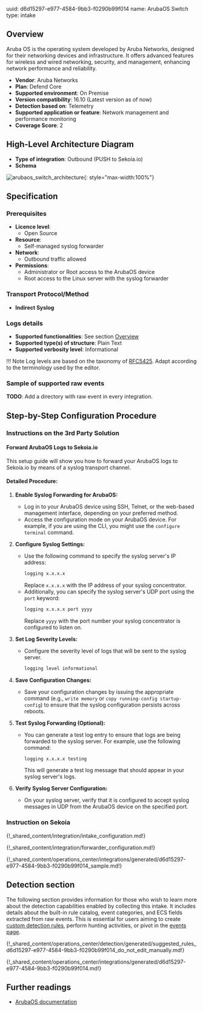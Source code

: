 uuid: d6d15297-e977-4584-9bb3-f0290b99f014
name: ArubaOS Switch
type: intake

## Overview

Aruba OS is the operating system developed by Aruba Networks, designed for their networking devices and infrastructure. It offers advanced features for wireless and wired networking, security, and management, enhancing network performance and reliability.

- **Vendor**: Aruba Networks
- **Plan**: Defend Core
- **Supported environment**: On Premise
- **Version compatibility**: 16.10 (Latest version as of now)
- **Detection based on**: Telemetry
- **Supported application or feature**: Network management and performance monitoring
- **Coverage Score**: 2

## High-Level Architecture Diagram

- **Type of integration**: Outbound (PUSH to Sekoia.io)
- **Schema**

![arubaos_switch_architecture](/assets/integration/arubaos_switch_architecture.png){: style="max-width:100%"}


## Specification

### Prerequisites

- **Licence level**:
    - Open Source
- **Resource**:
    - Self-managed syslog forwarder
- **Network**:
    - Outbound traffic allowed
- **Permissions**:
    - Administrator or Root access to the ArubaOS device
    - Root access to the Linux server with the syslog forwarder

### Transport Protocol/Method

- **Indirect Syslog**

### Logs details

- **Supported functionalities**: See section [Overview](#overview)
- **Supported type(s) of structure**: Plain Text
- **Supported verbosity level**: Informational

!!! Note
    Log levels are based on the taxonomy of [RFC5425](https://datatracker.ietf.org/doc/html/rfc5424). Adapt according to the terminology used by the editor.

### Sample of supported raw events

**TODO**: Add a directory with raw event in every integration.

## Step-by-Step Configuration Procedure

### Instructions on the 3rd Party Solution

#### Forward ArubaOS Logs to Sekoia.io

This setup guide will show you how to forward your ArubaOS logs to Sekoia.io by means of a syslog transport channel.

#### Detailed Procedure:

1. **Enable Syslog Forwarding for ArubaOS:**
   - Log in to your ArubaOS device using SSH, Telnet, or the web-based management interface, depending on your preferred method.
   - Access the configuration mode on your ArubaOS device. For example, if you are using the CLI, you might use the `configure terminal` command.

2. **Configure Syslog Settings:**
   - Use the following command to specify the syslog server's IP address:
     ```bash
     logging x.x.x.x
     ```
     Replace `x.x.x.x` with the IP address of your syslog concentrator.
   - Additionally, you can specify the syslog server's UDP port using the `port` keyword:
     ```bash
     logging x.x.x.x port yyyy
     ```
     Replace `yyyy` with the port number your syslog concentrator is configured to listen on.

3. **Set Log Severity Levels:**
   - Configure the severity level of logs that will be sent to the syslog server.
     ```bash
     logging level informational
     ```

4. **Save Configuration Changes:**
   - Save your configuration changes by issuing the appropriate command (e.g., `write memory` or `copy running-config startup-config`) to ensure that the syslog configuration persists across reboots.

5. **Test Syslog Forwarding (Optional):**
   - You can generate a test log entry to ensure that logs are being forwarded to the syslog server.
     For example, use the following command:
     ```bash
     logging x.x.x.x testing
     ```
     This will generate a test log message that should appear in your syslog server's logs.

6. **Verify Syslog Server Configuration:**
   - On your syslog server, verify that it is configured to accept syslog messages in UDP from the ArubaOS device on the specified port.

### Instruction on Sekoia

{!_shared_content/integration/intake_configuration.md!}

{!_shared_content/integration/forwarder_configuration.md!}

{!_shared_content/operations_center/integrations/generated/d6d15297-e977-4584-9bb3-f0290b99f014_sample.md!}

## Detection section

The following section provides information for those who wish to learn more about the detection capabilities enabled by collecting this intake. It includes details about the built-in rule catalog, event categories, and ECS fields extracted from raw events. This is essential for users aiming to create [custom detection rules](/docs/xdr/features/detect/sigma.md), perform hunting activities, or pivot in the [events page](/docs/xdr/features/investigate/events.md).

{!_shared_content/operations_center/detection/generated/suggested_rules_d6d15297-e977-4584-9bb3-f0290b99f014_do_not_edit_manually.md!}

{!_shared_content/operations_center/integrations/generated/d6d15297-e977-4584-9bb3-f0290b99f014.md!}

## Further readings

- [ArubaOS documentation](https://www.arubanetworks.com/documentation/)